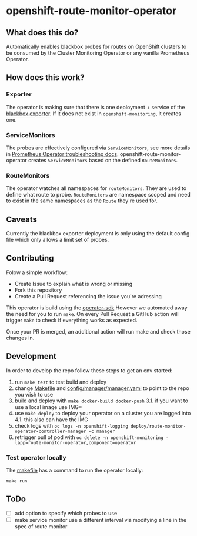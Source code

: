 # openshift-route-monitor-operator

## What does this do?
Automatically enables blackbox probes for routes on OpenShift clusters to be consumed by the Cluster Monitoring Operator
or any vanilla Prometheus Operator.

## How does this work?

### Exporter
The operator is making sure that there is one deployment + service of the [blackbox exporter](https://github.com/prometheus/blackbox_exporter).
If it does not exist in `openshift-monitoring`, it creates one.

### ServiceMonitors
The probes are effectively configured via `ServiceMonitors`, see more details in [Prometheus Operator troubleshooting docs](https://github.com/prometheus-operator/prometheus-operator/blob/566b18b2c9bf62ff3558804a69de5e1127ce8171/Documentation/user-guides/running-exporters.md#the-goal-of-servicemonitors).
openshift-route-monitor-operator creates `ServiceMonitors` based on the defined `RouteMonitors`.

### RouteMonitors
The operator watches all namespaces for `routeMonitors`.
They are used to define what route to probe.
`RouteMonitors` are namespace scoped and need to exist in the same namespaces as the `Route` they're used for.


## Caveats
Currently the blackbox exporter deployment is only using the default config file which only allows a limit set of probes.

## Contributing
Folow a simple workflow:
* Create Issue to explain what is wrong or missing
* Fork this repository
* Create a Pull Request referencing the issue you're adressing

This operator is build using the [operator-sdk](https://sdk.operatorframework.io)
However we automated away the need for you to run `make`.
On every Pull Request a GitHub action will trigger `make` to check if everything works as expected.

Once your PR is merged, an additional action will run make and check those changes in.

## Development

In order to develop the repo follow these steps to get an env started:

1. run `make test` to test build and deploy
2. change [Makefile](./Makefile) and [config/manager/manager.yaml](config/manager/manager.yaml) to point to the repo you wish to use
3. build and deploy with `make docker-build docker-push`
    3.1. if you want to use a local image use IMG=<custom-image>
4. use `make deploy` to deploy your operator on a cluster you are logged into
    4.1. this also can have the IMG
5. check logs with `oc logs -n openshift-logging deploy/route-monitor-operator-controller-manager -c manager`
6. retrigger pull of pod with `oc delete -n openshift-monitoring -lapp=route-monitor-operator,component=operator`

### Test operator locally
The [makefile](./Makefile) has a command to run the operator locally:

```
make run
```

## ToDo

* [ ] add option to specify which probes to use
* [ ] make service monitor use a different interval via modifying a line in the spec of route monitor
